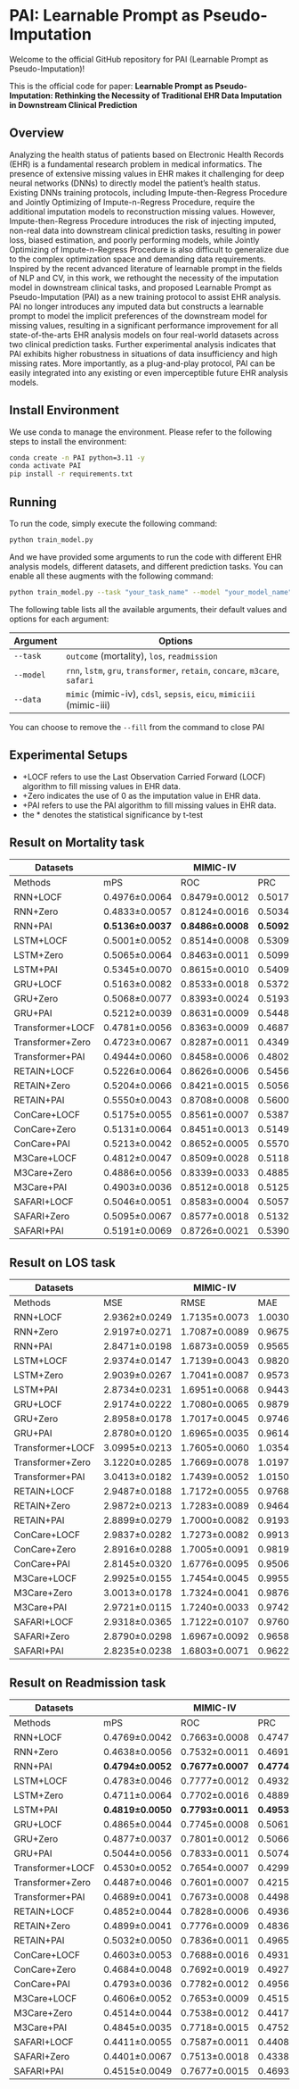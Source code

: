 # PAI: Learnable Prompt as Pseudo-Imputation

Welcome to the official GitHub repository for PAI (Learnable Prompt as Pseudo-Imputation)!

This is the official code for paper: **Learnable Prompt as Pseudo-Imputation: Rethinking the Necessity of Traditional EHR Data Imputation in Downstream Clinical Prediction**

## Overview

Analyzing the health status of patients based on Electronic Health Records (EHR) is a fundamental research problem in medical informatics. The presence of extensive missing values in EHR makes it challenging for deep neural networks (DNNs) to directly model the patient’s health status. Existing DNNs training protocols, including Impute-then-Regress Procedure and Jointly Optimizing of Impute-n-Regress Procedure, require the additional imputation models to reconstruction missing values. However, Impute-then-Regress Procedure introduces the risk of injecting imputed, non-real data into downstream clinical prediction tasks, resulting in power loss, biased estimation, and poorly performing models, while Jointly Optimizing of Impute-n-Regress Procedure is also difficult to generalize due to the complex optimization space and demanding data requirements. Inspired by the recent advanced literature of learnable prompt in the fields of NLP and CV, in this work, we rethought the necessity of the imputation model in downstream clinical tasks, and proposed Learnable Prompt as Pseudo-Imputation (PAI) as a new training protocol to assist EHR analysis. PAI no longer introduces any imputed data but constructs a learnable prompt to model the implicit preferences of the downstream model for missing values, resulting in a significant performance improvement for all state-of-the-arts EHR analysis models on four real-world datasets across two clinical prediction tasks. Further experimental analysis indicates that PAI exhibits higher robustness in situations of data insufficiency and high missing rates. More importantly, as a plug-and-play protocol, PAI can be easily integrated into any existing or even imperceptible future EHR analysis models.

## Install Environment

We use conda to manage the environment.
Please refer to the following steps to install the environment:

```sh
conda create -n PAI python=3.11 -y
conda activate PAI
pip install -r requirements.txt
```

## Running

To run the code, simply execute the following command:

```sh
python train_model.py
```

And we have provided some arguments to run the code with different EHR analysis models, different datasets, and different prediction tasks. You can enable all these augments with the following command:

```sh
python train_model.py --task "your_task_name" --model "your_model_name" --data "your_dataset_name" --fill
```

The following table lists all the available arguments, their default values and options for each argument:

| Argument | Options |
|---|---|
| `--task` | `outcome` (mortality), `los`, `readmission` |
| `--model` | `rnn`, `lstm`, `gru`, `transformer`, `retain`, `concare`, `m3care`, `safari` |
| `--data` | `mimic` (mimic-iv), `cdsl`, `sepsis`, `eicu`, `mimiciii` (mimic-iii) |

You can choose to remove the `--fill` from the command to close PAI


## Experimental Setups
- +LOCF refers to use the Last Observation Carried Forward (LOCF) algorithm to fill missing values in EHR data.
- +Zero indicates the use of 0 as the imputation value in EHR data.
- +PAI refers to use the PAI algorithm to fill missing values in EHR data.
- the * denotes the statistical significance by t-test

## Result on Mortality task

| Datasets         |               | MIMIC-IV      |               |               | CDSL          |               |               | Sepsis        |               |               | eICU          |               |               | MIMIC-III     |               |
|------------------|---------------|---------------|---------------|---------------|---------------|---------------|---------------|---------------|---------------|---------------|---------------|---------------|---------------|---------------|---------------|
| Methods          | mPS           | ROC           | PRC           | mPS           | ROC           | PRC           | mPS           | ROC           | PRC           | mPS           | ROC           | PRC           | mPS           | ROC           | PRC           |
| RNN+LOCF         | 0.4976±0.0064 | 0.8479±0.0012 | 0.5017±0.0041 | 0.8191±0.0114 | 0.9711±0.0043 | 0.8408±0.0102 | 0.6129±0.0070 | 0.9056±0.0007 | 0.6847±0.0018 | 0.4858±0.0046 | 0.8157±0.0011 | 0.4989±0.0032 | 0.5157±0.0066 | 0.8606±0.0009 | 0.5242±0.0027 |
| RNN+Zero         | 0.4833±0.0057 | 0.8124±0.0016 | 0.5034±0.0047 | 0.7818±0.0123 | 0.9653±0.0051 | 0.8678±0.0078 | 0.6768±0.0078 | 0.9252±0.0014 | 0.7500±0.0023 | 0.4364±0.0057 | 0.7722±0.0018 | 0.4318±0.0044 | 0.5104±0.0071 | 0.8441±0.0011 | 0.5015±0.0038 |
| RNN+PAI          | **0.5136±0.0037** | **0.8486±0.0008** | **0.5092±0.0019** | **0.8581±0.0113** | 0.9805±0.0006 | 0.9368±0.0016 | 0.6945±0.0049 | 0.9454±0.0004 | 0.7883±0.0009 | 0.4983±0.0028 | 0.8251±0.0012 | 0.5017±0.0014 | 0.5173±0.0049 | 0.8619±0.0009 | 0.5388±0.0033 |
| LSTM+LOCF        | 0.5001±0.0052 | 0.8514±0.0008 | 0.5309±0.0023 | 0.8208±0.0147 | 0.9591±0.0015 | 0.8604±0.0048 | 0.6047±0.0085 | 0.9057±0.0019 | 0.6704±0.0063 | 0.4736±0.0042 | 0.8133±0.0027 | 0.5003±0.0022 | 0.5095±0.0059 | 0.8592±0.0004 | 0.5326±0.0023 |
| LSTM+Zero        | 0.5065±0.0064 | 0.8463±0.0011 | 0.5099±0.0027 | 0.8000±0.0156 | 0.9273±0.0018 | 0.8700±0.0090 | 0.6466±0.0067 | 0.9111±0.0024 | 0.6981±0.0071 | 0.4467±0.0057 | 0.7794±0.0031 | 0.4567±0.0033 | 0.5325±0.0048 | 0.8584±0.0016 | 0.5459±0.0037 |
| LSTM+PAI         | 0.5345±0.0070 | 0.8615±0.0010 | 0.5409±0.0018 | 0.9144±0.0095 | 0.9803±0.0009 | 0.9015±0.0091 | 0.6946±0.0049 | 0.9387±0.0007 | 0.7742±0.0010 | 0.4897±0.0031 | 0.8249±0.0011 | 0.5141±0.0013 | 0.5348±0.0050 | 0.8714±0.0011 | 0.5739±0.0032 |
| GRU+LOCF         | 0.5163±0.0082 | 0.8533±0.0018 | 0.5372±0.0033 | 0.8035±0.0087 | 0.9650±0.0003 | 0.8833±0.0024 | 0.5975±0.0055 | 0.8941±0.0007 | 0.6729±0.0017 | 0.5034±0.0053 | 0.8206±0.0006 | 0.5115±0.0009 | 0.5155±0.0051 | 0.8636±0.0011 | 0.5453±0.0021 |
| GRU+Zero         | 0.5068±0.0077 | 0.8393±0.0024 | 0.5193±0.0044 | 0.8148±0.0066 | 0.9766±0.0006 | 0.9037±0.0034 | 0.6630±0.0071 | 0.9179±0.0007 | 0.7341±0.0025 | 0.4914±0.0066 | 0.8145±0.0019 | 0.5090±0.0028 | 0.5264±0.0061 | 0.8608±0.0015 | 0.5521±0.0028 |
| GRU+PAI          | 0.5212±0.0039 | 0.8631±0.0009 | 0.5448±0.0017 | 0.8730±0.0152 | 0.9791±0.0003 | 0.9365±0.0020 | 0.6677±0.0099 | 0.9266±0.0016 | 0.7516±0.0031 | 0.5065±0.0070 | 0.8232±0.0015 | 0.5187±0.0028 | 0.5290±0.0049 | 0.8696±0.0003 | 0.5650±0.0014 |
| Transformer+LOCF | 0.4781±0.0056 | 0.8363±0.0009 | 0.4687±0.0024 | 0.6930±0.0208 | 0.9240±0.0040 | 0.7192±0.0126 | 0.5710±0.0043 | 0.8824±0.0006 | 0.6194±0.0008 | 0.4555±0.0044 | 0.7940±0.0010 | 0.4393±0.0017 | 0.5039±0.0045 | 0.8404±0.0011 | 0.4857±0.0023 |
| Transformer+Zero | 0.4723±0.0067 | 0.8287±0.0011 | 0.4349±0.0034 | 0.5926±0.0341 | 0.9050±0.0055 | 0.6626±0.0078 | 0.5549±0.0088 | 0.8700±0.0012 | 0.6070±0.0017 | 0.4450±0.0056 | 0.7889±0.0019 | 0.4309±0.0021 | 0.4726±0.0071 | 0.8312±0.0014 | 0.4665±0.0046 |
| Transformer+PAI  | 0.4944±0.0060 | 0.8458±0.0006 | 0.4802±0.0011 | 0.6952±0.0169 | 0.9274±0.0011 | 0.7417±0.0026 | 0.6739±0.0056 | 0.9295±0.0003 | 0.7364±0.0011 | 0.4824±0.0070 | 0.8207±0.0013 | 0.4804±0.0017 | 0.5045±0.0064 | 0.8476±0.0009 | 0.4932±0.0022 |
| RETAIN+LOCF      | 0.5226±0.0064 | 0.8626±0.0006 | 0.5456±0.0039 | 0.7932±0.0154 | 0.9414±0.0018 | 0.8178±0.0018 | 0.5512±0.0053 | 0.8802±0.0006 | 0.6079±0.0020 | 0.4481±0.0081 | 0.7931±0.0009 | 0.4364±0.0033 | 0.5122±0.0060 | 0.8575±0.0007 | 0.5385±0.0027 |
| RETAIN+Zero      | 0.5204±0.0066 | 0.8421±0.0015 | 0.5056±0.0044 | 0.7982±0.0233 | 0.9700±0.0021 | 0.8732±0.0043 | 0.5773±0.0078 | 0.8829±0.0013 | 0.6324±0.0037 | 0.4710±0.0069 | 0.8012±0.0011 | 0.4703±0.0031 | 0.5101±0.0054 | 0.8405±0.0012 | 0.5275±0.0033 |
| RETAIN+PAI       | 0.5550±0.0043 | 0.8708±0.0008 | 0.5600±0.0014 | 0.8030±0.0218 | 0.9798±0.0012 | 0.8918±0.0033 | 0.6117±0.0080 | 0.9078±0.0010 | 0.6694±0.0027 | 0.4928±0.0047 | 0.8208±0.0007 | 0.5161±0.0013 | 0.5198±0.0069 | 0.8625±0.0008 | 0.5701±0.0032 |
| ConCare+LOCF     | 0.5175±0.0055 | 0.8561±0.0007 | 0.5387±0.0011 | 0.7472±0.0182 | 0.9501±0.0036 | 0.8503±0.0066 | 0.3982±0.0083 | 0.7786±0.0026 | 0.6880±0.0020 | 0.5221±0.0037 | 0.8448±0.0008 | 0.5679±0.0009 | 0.5114±0.0061 | 0.8672±0.0011 | 0.5398±0.0024 |
| ConCare+Zero     | 0.5131±0.0064 | 0.8451±0.0013 | 0.5149±0.0026 | 0.6481±0.0216 | 0.9236±0.0044 | 0.7544±0.0073 | 0.4807±0.0121 | 0.8477±0.0047 | 0.7290±0.0054 | 0.5233±0.0056 | 0.8483±0.0014 | 0.5715±0.0017 | 0.5104±0.0071 | 0.8535±0.0032 | 0.5245±0.0042 |
| ConCare+PAI      | 0.5213±0.0042 | 0.8652±0.0005 | 0.5570±0.0011 | 0.8568±0.0179 | 0.9777±0.0007 | 0.9049±0.0038 | 0.7136±0.0060 | 0.9364±0.0006 | 0.7802±0.0036 | 0.5436±0.0049 | 0.8513±0.0004 | 0.5746±0.0016 | 0.5488±0.0056 | 0.8701±0.0014 | 0.5664±0.0027 |
| M3Care+LOCF      | 0.4812±0.0047 | 0.8509±0.0028 | 0.5118±0.0025 | 0.8244±0.0215 | 0.9676±0.0021 | 0.8700±0.0090 | 0.6506±0.0063 | 0.9029±0.0009 | 0.7042±0.0012 | 0.4884±0.0050 | 0.8170±0.0005 | 0.5011±0.0030 | 0.5209±0.0062 | 0.8598±0.0009 | 0.5217±0.0016 |
| M3Care+Zero      | 0.4886±0.0056 | 0.8339±0.0033 | 0.4885±0.0034 | 0.7037±0.0178 | 0.9332±0.0035 | 0.7703±0.0126 | 0.6492±0.0069 | 0.9058±0.0016 | 0.7155±0.0026 | 0.4777±0.0068 | 0.8155±0.0011 | 0.5012±0.0032 | 0.5169±0.0094 | 0.8584±0.0015 | 0.5197±0.0026 |
| M3Care+PAI       | 0.4903±0.0036 | 0.8512±0.0018 | 0.5125±0.0017 | 0.8246±0.0099 | 0.9744±0.0010 | 0.9044±0.0044 | 0.6818±0.0072 | 0.9219±0.0013 | 0.7551±0.0012 | 0.4961±0.0048 | 0.8233±0.0007 | 0.5061±0.0012 | 0.5275±0.0083 | 0.8623±0.0008 | 0.5231±0.0017 |
| SAFARI+LOCF      | 0.5046±0.0051 | 0.8583±0.0004 | 0.5057±0.0012 | 0.8070±0.0155 | 0.9529±0.0011 | 0.8605±0.0026 | 0.6641±0.0052 | 0.9222±0.0008 | 0.7441±0.0017 | 0.5479±0.0030 | 0.8573±0.0018 | 0.5831±0.0010 | 0.5356±0.0079 | 0.8682±0.0008 | 0.5301±0.0019 |
| SAFARI+Zero      | 0.5095±0.0067 | 0.8577±0.0018 | 0.5132±0.0042 | 0.8273±0.0144 | 0.9495±0.0018 | 0.8687±0.0067 | 0.6339±0.0078 | 0.9217±0.0016 | 0.7106±0.0018 | 0.5433±0.0079 | 0.8540±0.0031 | 0.5826±0.0056 | 0.5208±0.0077 | 0.8709±0.0011 | 0.5472±0.0025 |
| SAFARI+PAI       | 0.5191±0.0069 | 0.8726±0.0021 | 0.5390±0.0032 | 0.9061±0.0095 | 0.9847±0.0014 | 0.9454±0.0023 | 0.7210±0.0039 | 0.9464±0.0006 | 0.8049±0.0014 | 0.5481±0.0048 | 0.8611±0.0016 | 0.5873±0.0038 | 0.5356±0.0043 | 0.8795±0.0005 | 0.5492±0.0014 |


## Result on LOS task

| Datasets         |               | MIMIC-IV      |               |               | CDSL          |               |               | eICU          |               |               | MIMIC-III     |               |
|------------------|---------------|---------------|---------------|---------------|---------------|---------------|---------------|---------------|---------------|---------------|---------------|---------------|
| Methods          | MSE           | RMSE          | MAE           | MSE           | RMSE          | MAE           | MSE           | RMSE          | MAE           | MSE           | RMSE          | MAE           |
| RNN+LOCF         | 2.9362±0.0249 | 1.7135±0.0073 | 1.0030±0.0019 | 0.1520±0.0026 | 0.3898±0.0033 | 0.1585±0.0009 | 1.6443±0.0053 | 1.2823±0.0020 | 0.9114±0.0005 | 2.7052±0.0217 | 1.6447±0.0066 | 0.9482±0.0018 |
| RNN+Zero         | 2.9197±0.0271 | 1.7087±0.0089 | 0.9675±0.0043 | 0.1609±0.0044 | 0.4012±0.0056 | 0.1638±0.0017 | 1.6118±0.0184 | 1.2696±0.0078 | 0.9133±0.0034 | 2.7515±0.0187 | 1.6588±0.0078 | 0.9240±0.0032 |
| RNN+PAI          | 2.8471±0.0198 | 1.6873±0.0059 | 0.9565±0.0021 | 0.1481±0.0030 | 0.3848±0.0039 | 0.1533±0.0015 | 1.5341±0.0176 | 1.2385±0.0071 | 0.9021±0.0025 | 2.6664±0.0111 | 1.6329±0.0034 | 0.9127±0.0010 |
| LSTM+LOCF        | 2.9374±0.0147 | 1.7139±0.0043 | 0.9820±0.0009 | 0.1484±0.0032 | 0.3852±0.0042 | 0.1729±0.0021 | 1.6411±0.0053 | 1.2810±0.0021 | 0.8984±0.0014 | 2.8133±0.0187 | 1.7852±0.0073 | 0.9892±0.0062 |
| LSTM+Zero        | 2.9039±0.0267 | 1.7041±0.0087 | 0.9573±0.0018 | 0.1324±0.0068 | 0.3639±0.0087 | 0.1495±0.0035 | 1.5503±0.0028 | 1.2498±0.0033 | 0.9140±0.0018 | 2.7947±0.0241 | 1.7416±0.0095 | 0.9848±0.0084 |
| LSTM+PAI         | 2.8734±0.0231 | 1.6951±0.0068 | 0.9443±0.0009 | 0.1231±0.0018 | 0.3508±0.0026 | 0.1312±0.0009 | 1.5406±0.0013 | 1.2412±0.0005 | 0.8996±0.0007 | 2.7067±0.0116 | 1.6452±0.0035 | 0.9589±0.0022 |
| GRU+LOCF         | 2.9174±0.0222 | 1.7080±0.0065 | 0.9879±0.0022 | 0.1506±0.0049 | 0.3881±0.0064 | 0.1857±0.0018 | 1.5877±0.0148 | 1.2600±0.0059 | 0.9104±0.0021 | 2.7383±0.0467 | 1.6617±0.0141 | 0.9223±0.0050 |
| GRU+Zero         | 2.8958±0.0178 | 1.7017±0.0045 | 0.9746±0.0018 | 0.1685±0.0056 | 0.4105±0.0078 | 0.1730±0.0022 | 1.5672±0.0120 | 1.2519±0.0048 | 0.9232±0.0028 | 2.7778±0.0497 | 1.7364±0.0156 | 0.9228±0.0053 |
| GRU+PAI          | 2.8780±0.0120 | 1.6965±0.0035 | 0.9614±0.0008 | 0.1263±0.0041 | 0.3553±0.0057 | 0.1683±0.0018 | 1.4941±0.0030 | 1.2223±0.0012 | 0.9005±0.0005 | 2.7322±0.0283 | 1.6529±0.0085 | 0.9106±0.0034 |
| Transformer+LOCF | 3.0995±0.0213 | 1.7605±0.0060 | 1.0354±0.0013 | 0.1297±0.0088 | 0.3600±0.0122 | 0.1645±0.0022 | 1.6134±0.0157 | 1.2702±0.0062 | 0.9162±0.0025 | 2.9523±0.0423 | 1.7565±0.0124 | 1.0062±0.0040 |
| Transformer+Zero | 3.1220±0.0285 | 1.7669±0.0078 | 1.0197±0.0019 | 0.1443±0.0131 | 0.3799±0.0187 | 0.1661±0.0036 | 1.6186±0.0167 | 1.2722±0.0074 | 0.9228±0.0034 | 2.9529±0.0445 | 1.7184±0.0067 | 1.0213±0.0098 |
| Transformer+PAI  | 3.0413±0.0182 | 1.7439±0.0052 | 1.0150±0.0010 | 0.1239±0.0069 | 0.3519±0.0098 | 0.1347±0.0018 | 1.5225±0.0085 | 1.2339±0.0034 | 0.9107±0.0007 | 2.9358±0.0182 | 1.7134±0.0053 | 1.0028±0.0016 |
| RETAIN+LOCF      | 2.9487±0.0188 | 1.7172±0.0055 | 0.9768±0.0030 | 0.1691±0.0099 | 0.4110±0.0124 | 0.2092±0.0035 | 1.6347±0.0103 | 1.2785±0.0040 | 0.9130±0.0017 | 2.7566±0.0278 | 1.6603±0.0083 | 0.9398±0.0028 |
| RETAIN+Zero      | 2.9872±0.0213 | 1.7283±0.0089 | 0.9464±0.0025 | 0.1369±0.0078 | 0.3699±0.0146 | 0.1502±0.0031 | 1.6051±0.0099 | 1.2669±0.0036 | 0.9262±0.0034 | 2.7582±0.0316 | 1.6608±0.0091 | 0.9292±0.0026 |
| RETAIN+PAI       | 2.8899±0.0279 | 1.7000±0.0082 | 0.9193±0.0015 | 0.1214±0.0065 | 0.3483±0.0091 | 0.1342±0.0027 | 1.4953±0.0037 | 1.2228±0.0015 | 0.9027±0.0009 | 2.6829±0.0114 | 1.6380±0.0035 | 0.9084±0.0009 |
| ConCare+LOCF     | 2.9837±0.0282 | 1.7273±0.0082 | 0.9913±0.0021 | 0.1352±0.0052 | 0.3677±0.0070 | 0.1495±0.0012 | 1.5972±0.0052 | 1.2638±0.0021 | 0.8963±0.0010 | 2.7394±0.0276 | 1.6551±0.0084 | 0.9510±0.0022 |
| ConCare+Zero     | 2.8916±0.0288 | 1.7005±0.0091 | 0.9819±0.0065 | 0.1365±0.0087 | 0.3656±0.0079 | 0.1323±0.0031 | 1.5434±0.0050 | 1.2423±0.0022 | 0.9110±0.0032 | 2.7455±0.0299 | 1.6569±0.0096 | 0.9551±0.0043 |
| ConCare+PAI      | 2.8145±0.0320 | 1.6776±0.0095 | 0.9506±0.0025 | 0.1289±0.0061 | 0.3590±0.0084 | 0.1289±0.0024 | 1.4786±0.0046 | 1.2160±0.0019 | 0.8797±0.0006 | 2.6349±0.0289 | 1.6232±0.0089 | 0.9477±0.0033 |
| M3Care+LOCF      | 2.9925±0.0155 | 1.7454±0.0045 | 0.9955±0.0013 | 0.1613±0.0096 | 0.3956±0.0127 | 0.1447±0.0028 | 1.5945±0.0056 | 1.2627±0.0022 | 0.9003±0.0011 | 2.7498±0.0247 | 1.6582±0.0074 | 0.9542±0.0028 |
| M3Care+Zero      | 3.0013±0.0178 | 1.7324±0.0041 | 0.9876±0.0018 | 0.1654±0.0091 | 0.3979±0.0122 | 0.1484±0.0032 | 1.5952±0.0061 | 1.2630±0.0028 | 0.9224±0.0033 | 2.8387±0.0362 | 1.6848±0.0088 | 0.9780±0.0047 |
| M3Care+PAI       | 2.9721±0.0115 | 1.7240±0.0033 | 0.9742±0.0015 | 0.1365±0.0022 | 0.3695±0.0029 | 0.1123±0.0006 | 1.5213±0.0031 | 1.2334±0.0013 | 0.8839±0.0005 | 2.6977±0.0103 | 1.6425±0.0031 | 0.9444±0.0016 |
| SAFARI+LOCF      | 2.9318±0.0365 | 1.7122±0.0107 | 0.9760±0.0036 | 0.1739±0.0069 | 0.4170±0.0082 | 0.2038±0.0016 | 1.5473±0.0113 | 1.2439±0.0046 | 0.8906±0.0020 | 2.7372±0.0193 | 1.6544±0.0058 | 0.9559±0.0019 |
| SAFARI+Zero      | 2.8790±0.0298 | 1.6967±0.0092 | 0.9658±0.0022 | 0.1527±0.0078 | 0.3908±0.0107 | 0.2128±0.0028 | 1.5131±0.0142 | 1.2301±0.0028 | 0.9127±0.0060 | 2.7387±0.0187 | 1.6549±0.0052 | 0.9765±0.0026 |
| SAFARI+PAI       | 2.8235±0.0238 | 1.6803±0.0071 | 0.9622±0.0015 | 0.1115±0.0128 | 0.3333±0.0197 | 0.1987±0.0029 | 1.4018±0.0115 | 1.1840±0.0049 | 0.8830±0.0011 | 2.6868±0.0136 | 1.6391±0.0041 | 0.9487±0.0019 |


## Result on Readmission task

| Datasets         |               | MIMIC-IV      |               |
|------------------|---------------|---------------|---------------|
| Methods          | mPS           | ROC           | PRC           |
| RNN+LOCF         | 0.4769±0.0042 | 0.7663±0.0008 | 0.4747±0.0022 |
| RNN+Zero         | 0.4638±0.0056 | 0.7532±0.0011 | 0.4691±0.0017 |
| RNN+PAI          | **0.4794±0.0052** | **0.7677±0.0007** | **0.4774±0.0011** |
| LSTM+LOCF        | 0.4783±0.0046 | 0.7777±0.0012 | 0.4932±0.0019 |
| LSTM+Zero        | 0.4711±0.0064 | 0.7702±0.0016 | 0.4889±0.0023 |
| LSTM+PAI         | **0.4819±0.0050** | **0.7793±0.0011** | **0.4953±0.0011** |
| GRU+LOCF         | 0.4865±0.0044 | 0.7745±0.0008 | 0.5061±0.0018 |
| GRU+Zero         | 0.4877±0.0037 | 0.7801±0.0012 | 0.5066±0.0026 |
| GRU+PAI          | 0.5044±0.0056 | 0.7833±0.0011 | 0.5074±0.0020 |
| Transformer+LOCF | 0.4530±0.0052 | 0.7654±0.0007 | 0.4299±0.0017 |
| Transformer+Zero | 0.4487±0.0046 | 0.7601±0.0007 | 0.4215±0.0018 |
| Transformer+PAI  | 0.4689±0.0041 | 0.7673±0.0008 | 0.4498±0.0014 |
| RETAIN+LOCF      | 0.4852±0.0044 | 0.7828±0.0006 | 0.4936±0.0017 |
| RETAIN+Zero      | 0.4899±0.0041 | 0.7776±0.0009 | 0.4836±0.0019 |
| RETAIN+PAI       | 0.5032±0.0050 | 0.7836±0.0011 | 0.4965±0.0024 |
| ConCare+LOCF     | 0.4603±0.0053 | 0.7688±0.0016 | 0.4931±0.0021 |
| ConCare+Zero     | 0.4684±0.0048 | 0.7692±0.0019 | 0.4927±0.0016 |
| ConCare+PAI      | 0.4793±0.0036 | 0.7782±0.0012 | 0.4956±0.0009 |
| M3Care+LOCF      | 0.4606±0.0052 | 0.7653±0.0009 | 0.4515±0.0013 |
| M3Care+Zero      | 0.4514±0.0044 | 0.7538±0.0012 | 0.4417±0.0019 |
| M3Care+PAI       | 0.4845±0.0035 | 0.7718±0.0015 | 0.4752±0.0019 |
| SAFARI+LOCF      | 0.4411±0.0055 | 0.7587±0.0011 | 0.4408±0.0030 |
| SAFARI+Zero      | 0.4401±0.0067 | 0.7513±0.0018 | 0.4338±0.0037 |
| SAFARI+PAI       | 0.4515±0.0049 | 0.7677±0.0015 | 0.4693±0.0021 |
